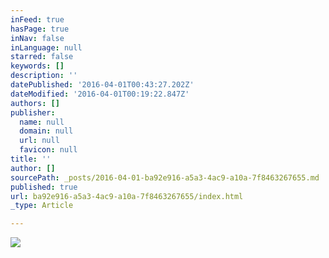 ```yaml
---
inFeed: true
hasPage: true
inNav: false
inLanguage: null
starred: false
keywords: []
description: ''
datePublished: '2016-04-01T00:43:27.202Z'
dateModified: '2016-04-01T00:19:22.847Z'
authors: []
publisher:
  name: null
  domain: null
  url: null
  favicon: null
title: ''
author: []
sourcePath: _posts/2016-04-01-ba92e916-a5a3-4ac9-a10a-7f8463267655.md
published: true
url: ba92e916-a5a3-4ac9-a10a-7f8463267655/index.html
_type: Article

---
```

![](https://the-grid-user-content.s3-us-west-2.amazonaws.com/83ccfd53-4d24-4651-aa89-410d27c3985e.png)